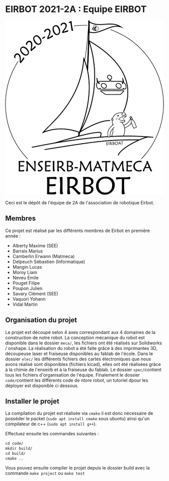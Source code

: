 # EIRBOT 2021-2A : Equipe EIRBOT

![alt text](loutreB&W.png)


Ceci est le dépôt de l'équipe de 2A de l'association de robotique Eirbot. 

## Membres
Ce projet est réalisé par les différents membres de Eirbot en première année : 
- Alberty Maxime (SEE)
- Barrais Marius
- Camberlin Erwann (Matmeca)
- Delpeuch Sébastien (Informatique)
- Mangin Lucas
- Moroy Liam
- Neveu Emile
- Pouget Filipe
- Poupon Julien
- Savary Clément (SEE)
- Vaquori Yohann
- Vidal Martin

## Organisation du projet 

Le projet est découpé selon 4 axes correspondant aux 4 domaines de la construction de notre robot. La conception mécanique du robot est disponible dans le dossier `meca/`, les fichiers ont été réalisés sur Solidworks / onshape. La réalisation du robot a été faite grâce à des imprimantes 3D, découpeuse laser et fraiseuse disponibles au fablab de l'école. Dans le dossier `elec/` les différents fichiers des cartes électroniques que nous avons réalisé sont disponibles (fichiers kicad), elles ont été réalisées grâce à la chimie de l'enseirb et à la fraiseuse du fablab. Le dossier `spec/`contient tous les fichiers d'organisation de l'équipe. Finalement le dossier `code/`contient les différents code de ntore robot, un tutoriel dpour les déployer est disponible ci dessous.

## Installer le projet 

La compilation du projet est réalisée via `cmake` il est donc nécessaire de posséder le packet (`sudo apt install cmake` sous ubuntu) ainsi qu'un compilateur de c++ (`sudo apt install g++`). 

Effectuez ensuite les commandes suivantes : 
```
cd code/
mkdir build/
cd build/
cmake ..
```

Vous pouvez ensuite compiler le projet depuis le dossier build avec la commande `make project` ou `make test`


